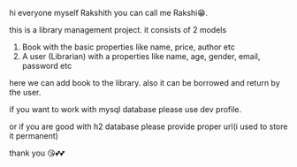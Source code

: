 hi everyone myself Rakshith you can call me Rakshi😁.

this is a library management project. it consists of 2 models

1. Book with the basic properties like name, price, author etc
2. A user (Librarian) with a properties like name, age, gender, email, password etc

here we can add book to the library. also it can be borrowed and return by the user.

if you want to work with mysql database please use dev profile.

or if you are good with h2 database please provide proper url(i used to store it permanent)

thank you 😘💕💕
